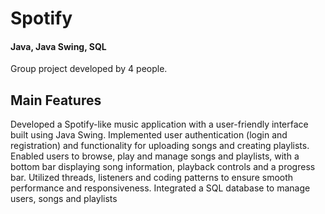 # Spotify
#### Java, Java Swing, SQL

Group project developed by 4 people.

## Main Features
Developed a Spotify-like music application with a user-friendly interface built using Java Swing.
Implemented user authentication (login and registration) and functionality for uploading songs and creating playlists.
Enabled users to browse, play and manage songs and playlists, with a bottom bar displaying song information, playback controls and a progress bar.
Utilized threads, listeners and coding patterns to ensure smooth performance and responsiveness.
Integrated a SQL database to manage users, songs and playlists
